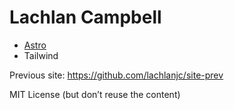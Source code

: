 # Lachlan Campbell

- [Astro](https://astro.build)
- Tailwind

Previous site: https://github.com/lachlanjc/site-prev

MIT License (but don’t reuse the content)
